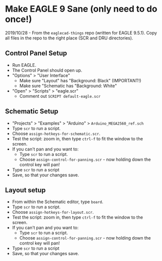 # Make EAGLE 9 Sane (only need to do once!)

2019/10/28 - From the `eaglecad-things` repo (written for EAGLE 9.5.1). Copy all files in the repo to the right place (SCR and DRU directories).

## Control Panel Setup

- Run EAGLE.
- The Control Panel should open up.
- "Options" > "User Interface"
   - Make sure "Layout" has "Background: Black" (IMPORTANT!)
   - Make sure "Schematic has "Background: White"
- "Open" > "Scripts" > "eagle.scr"
   - Comment out `SCRIPT default-eagle.scr`

## Schematic Setup

- "Projects" > "Examples" > "Arduino" > `Arduino_MEGA2560_ref.sch`
- Type `scr` to run a script.
- Choose `assign-hotkeys-for-schematic.scr`.
- Test the script: zoom in, then type `ctrl-f` to fit the window to the screen.
- If you can't pan and you want to:
   - Type `scr` to run a script.
   - Choose `assign-control-for-panning.scr` - now holding down the control key will pan!
- Type `scr` to run a script
- Save, so that your changes save.

## Layout setup

- From within the Schematic editor, type `board`.
- Type `scr` to run a script.
- Choose `assign-hotkeys-for-layout.scr`.
- Test the script: zoom in, then type `ctrl-f` to fit the window to the screen.
- If you can't pan and you want to:
   - Type `scr` to run a script.
   - Choose `assign-control-for-panning.scr` - now holding down the control key will pan!
- Type `scr` to run a script
- Save, so that your changes save.
